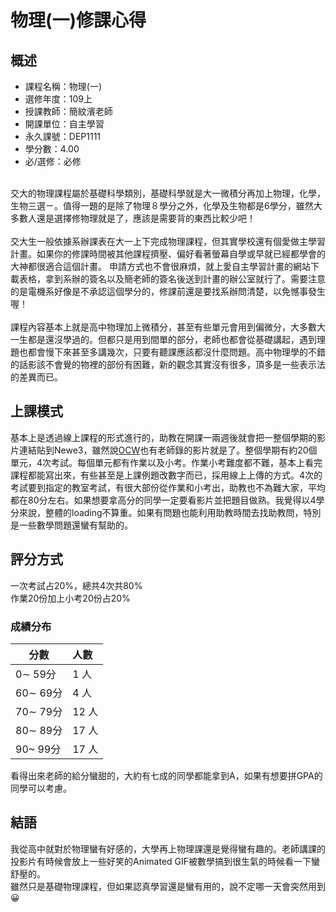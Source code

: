 # 物理(一)修課心得
## 概述
- 課程名稱：物理(一)
- 選修年度：109上
- 授課教師：簡紋濱老師
- 開課單位：自主學習  
- 永久課號：DEP1111
- 學分數：4.00
- 必/選修：必修

<br/>
交大的物理課程屬於基礎科學類別，基礎科學就是大一微積分再加上物理，化學，生物三選ㄧ。值得一題的是除了物理８學分之外，化學及生物都是6學分，雖然大多數人還是選擇修物理就是了，應該是需要背的東西比較少吧！<br/><br/>
交大生一般依據系辦課表在大一上下完成物理課程，但其實學校還有個愛做主學習計畫。如果你的修課時間被其他課程擠壓、偏好看著螢幕自學或早就已經都學會的大神都很適合這個計畫。
申請方式也不會很麻煩，就上愛自主學習計畫的網站下載表格，拿到系辦的簽名以及簡老師的簽名後送到計畫的辦公室就行了。需要注意的是電機系好像是不承認這個學分的，修課前還是要找系辦問清楚，以免憾事發生喔！<br/><br/>
課程內容基本上就是高中物理加上微積分，甚至有些單元會用到偏微分，大多數大一生都是還沒學過的。但都只是用到間單的部分，老師也都會從基礎講起，遇到理題也都會慢下來甚至多講幾次，只要有聽課應該都沒什麼問題。高中物理學的不錯的話影該不會覺的物裡的部份有困難，新的觀念其實沒有很多，頂多是一些表示法的差異而已。


## 上課模式
基本上是透過線上課程的形式進行的，助教在開課一兩週後就會把一整個學期的影片連結貼到Newe3，雖然說[OCW](https://ocw.nctu.edu.tw/course_detail.php?bgid=1&gid=3&nid=531&page=1)也有老師錄的影片就是了。整個學期有約20個單元，4次考試。每個單元都有作業以及小考。作業小考難度都不難，基本上看完課程都能寫出來，有些甚至是上課例題改數字而已，採用線上上傳的方式。4次的考試要到指定的教室考試，有很大部份從作業和小考出，助教也不為難大家，平均都在80分左右。如果想要拿高分的同學一定要看影片並把題目做熟。我覺得以4學分來說，整體的loading不算重。如果有問題也能利用助教時間去找助教問，特別是一些數學問題還蠻有幫助的。

##    評分方式
一次考試占20%，總共4次共80%<br/>
作業20份加上小考20份占20%

### 成績分布
   分數 | 人數
--------|:-----
0∼ 59分| 1 人
60∼ 69分| 4 人
70∼ 79分| 12 人
80∼ 89分| 17 人
90~ 99分| 17 人

看得出來老師的給分蠻甜的，大約有七成的同學都能拿到A，如果有想要拼GPA的同學可以考慮。

## 結語
我從高中就對於物理蠻有好感的，大學再上物理課還是覺得蠻有趣的。老師講課的投影片有時候會放上一些好笑的Animated GIF被數學搞到很生氣的時候看一下蠻舒壓的。<br/>
雖然只是基礎物理課程，但如果認真學習還是蠻有用的，說不定哪一天會突然用到😀


